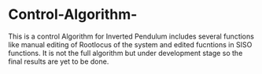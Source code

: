 # Control-Algorithm-
This is a control Algorithm for Inverted Pendulum includes several functions like manual editing of Rootlocus of the system and edited fucntions in SISO functions.
It is not the full algorithm but under development stage so the final results are yet to be done.

